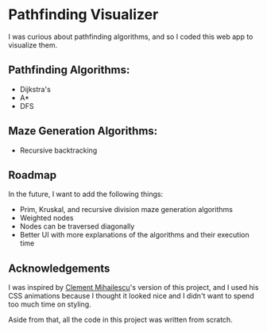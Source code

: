 # Pathfinding Visualizer

I was curious about pathfinding algorithms, and so I coded this web app to visualize them.

## Pathfinding Algorithms:
- Dijkstra's
- A*
- DFS

## Maze Generation Algorithms:
- Recursive backtracking

## Roadmap
In the future, I want to add the following things:
- Prim, Kruskal, and recursive division maze generation algorithms
- Weighted nodes
- Nodes can be traversed diagonally
- Better UI with more explanations of the algorithms and their execution time

## Acknowledgements
I was inspired by [Clement Mihailescu](https://github.com/clementmihailescu/Pathfinding-Visualizer)'s version of this project, and I used his CSS animations because I thought it looked nice and I didn't want to spend too much time on styling.

Aside from that, all the code in this project was written from scratch.
